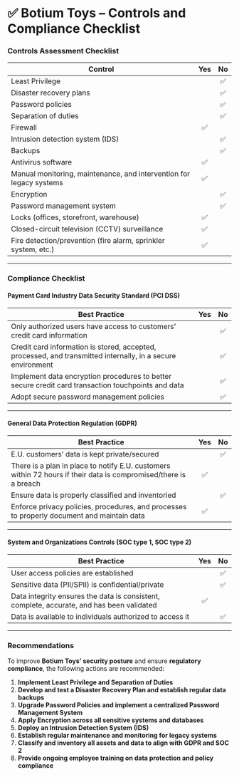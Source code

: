 # ✅ Botium Toys – Controls and Compliance Checklist

### **Controls Assessment Checklist**

| Control                                                             | Yes |  No |
| ------------------------------------------------------------------- | :-: | :-: |
| Least Privilege                                                     |     |  ✅  |
| Disaster recovery plans                                             |     |  ✅  |
| Password policies                                                   |     |  ✅  |
| Separation of duties                                                |     |  ✅  |
| Firewall                                                            |  ✅  |     |
| Intrusion detection system (IDS)                                    |     |  ✅  |
| Backups                                                             |     |  ✅  |
| Antivirus software                                                  |  ✅  |     |
| Manual monitoring, maintenance, and intervention for legacy systems |  ✅  |     |
| Encryption                                                          |     |  ✅  |
| Password management system                                          |     |  ✅  |
| Locks (offices, storefront, warehouse)                              |  ✅  |     |
| Closed-circuit television (CCTV) surveillance                       |  ✅  |     |
| Fire detection/prevention (fire alarm, sprinkler system, etc.)      |  ✅  |     |

---

### **Compliance Checklist**

#### **Payment Card Industry Data Security Standard (PCI DSS)**

| Best Practice                                                                                               | Yes |  No |
| ----------------------------------------------------------------------------------------------------------- | :-: | :-: |
| Only authorized users have access to customers’ credit card information                                     |     |  ✅  |
| Credit card information is stored, accepted, processed, and transmitted internally, in a secure environment |     |  ✅  |
| Implement data encryption procedures to better secure credit card transaction touchpoints and data          |     |  ✅  |
| Adopt secure password management policies                                                                   |     |  ✅  |

---

#### **General Data Protection Regulation (GDPR)**

| Best Practice                                                                                                    | Yes |  No |
| ---------------------------------------------------------------------------------------------------------------- | :-: | :-: |
| E.U. customers’ data is kept private/secured                                                                     |     |  ✅  |
| There is a plan in place to notify E.U. customers within 72 hours if their data is compromised/there is a breach |  ✅  |     |
| Ensure data is properly classified and inventoried                                                               |     |  ✅  |
| Enforce privacy policies, procedures, and processes to properly document and maintain data                       |  ✅  |     |

---

#### **System and Organizations Controls (SOC type 1, SOC type 2)**

| Best Practice                                                                             | Yes |  No |
| ----------------------------------------------------------------------------------------- | :-: | :-: |
| User access policies are established                                                      |     |  ✅  |
| Sensitive data (PII/SPII) is confidential/private                                         |     |  ✅  |
| Data integrity ensures the data is consistent, complete, accurate, and has been validated |  ✅  |     |
| Data is available to individuals authorized to access it                                  |     |  ✅  |

---

### **Recommendations**

To improve **Botium Toys’ security posture** and ensure **regulatory compliance**, the following actions are recommended:

1. **Implement Least Privilege and Separation of Duties**
2. **Develop and test a Disaster Recovery Plan and establish regular data backups**
3. **Upgrade Password Policies and implement a centralized Password Management System**
4. **Apply Encryption across all sensitive systems and databases**
5. **Deploy an Intrusion Detection System (IDS)**
6. **Establish regular maintenance and monitoring for legacy systems**
7. **Classify and inventory all assets and data to align with GDPR and SOC 2**
8. **Provide ongoing employee training on data protection and policy compliance**

